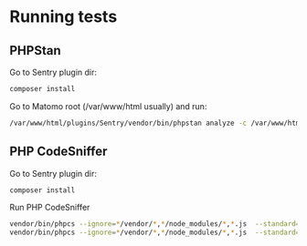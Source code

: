 # Running tests

## PHPStan

Go to Sentry plugin dir:

```bash
composer install
```

Go to Matomo root (/var/www/html usually) and run:

```bash
/var/www/html/plugins/Sentry/vendor/bin/phpstan analyze -c /var/www/html/plugins/Sentry/tests/phpstan.neon --level=5 /var/www/html/plugins/Sentry
```

## PHP CodeSniffer

Go to Sentry plugin dir:

```bash
composer install
```

Run PHP CodeSniffer

```bash
vendor/bin/phpcs --ignore=*/vendor/*,*/node_modules/*,*.js  --standard=PSR2 .
vendor/bin/phpcs --ignore=*/vendor/*,*/node_modules/*,*.js  --standard=PSR12 .
```
